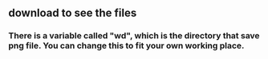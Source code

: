 ## download to see the files
### There is a variable called "wd", which is the directory that save png file. You can change this to fit your own working place.
